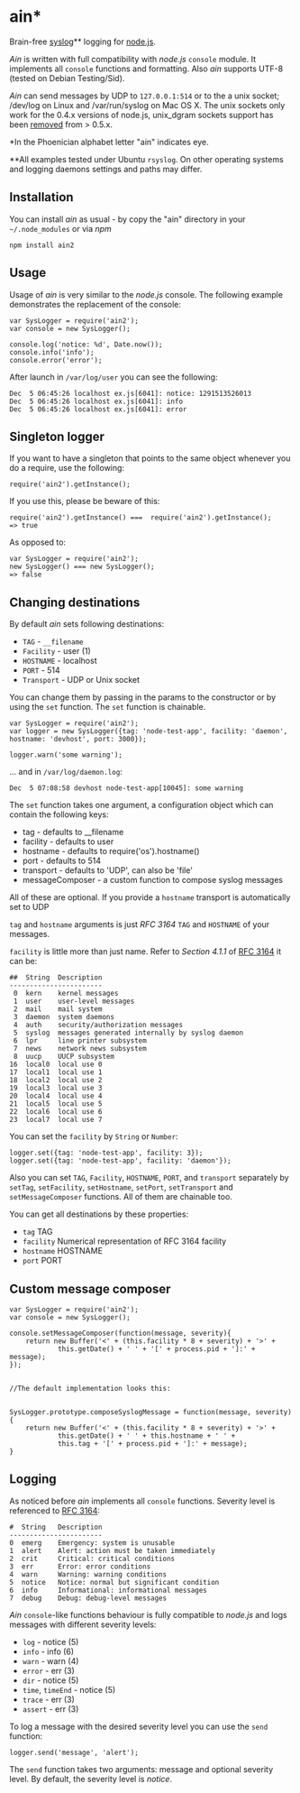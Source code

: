 # ain*


Brain-free [syslog](http://en.wikipedia.org/wiki/Syslog)** logging for 
[node.js](http://nodejs.org).

*Ain* is written with full compatibility with *node.js* `console` module. It 
implements all `console` functions and formatting. Also *ain* supports UTF-8 
(tested on Debian Testing/Sid).

*Ain* can send messages by UDP to `127.0.0.1:514` or to the a unix socket; 
/dev/log on Linux and /var/run/syslog on Mac OS X. The unix sockets only
work for the 0.4.x versions of node.js, unix_dgram sockets support has
been [removed](http://groups.google.com/group/nodejs/browse_thread/thread/882ce172ec463f52/62e392bb0f32a7cb) from > 0.5.x.

*In the Phoenician alphabet letter "ain" indicates eye.

**All examples tested under Ubuntu `rsyslog`. On other operating 
systems and logging daemons settings and paths may differ.

## Installation

You can install *ain* as usual - by copy the "ain" directory in your 
`~/.node_modules` or via *npm*

    npm install ain2

## Usage

Usage of *ain* is very similar to the *node.js* console. The following example 
demonstrates the replacement of the console:

    var SysLogger = require('ain2');
    var console = new SysLogger();
    
    console.log('notice: %d', Date.now());
    console.info('info');
    console.error('error');
    
After launch in `/var/log/user` you can see the following:

    Dec  5 06:45:26 localhost ex.js[6041]: notice: 1291513526013
    Dec  5 06:45:26 localhost ex.js[6041]: info
    Dec  5 06:45:26 localhost ex.js[6041]: error

## Singleton logger

If you want to have a singleton that points to the same object whenever you do a require, use the following:

	require('ain2').getInstance();
	
If you use this, please be beware of this:

	require('ain2').getInstance() ===  require('ain2').getInstance();
	=> true
	
As opposed to:

	var SysLogger = require('ain2');
	new SysLogger() === new SysLogger();
	=> false
    
## Changing destinations

By default *ain* sets following destinations:

* `TAG` - `__filename`
* `Facility` - user (1)
* `HOSTNAME` - localhost
* `PORT` - 514
* `Transport` - UDP or Unix socket

You can change them by passing in the params to the constructor or by
using the `set` function. The `set` function is chainable.

    var SysLogger = require('ain2');
    var logger = new SysLogger({tag: 'node-test-app', facility: 'daemon', hostname: 'devhost', port: 3000});

    logger.warn('some warning');
    
... and in `/var/log/daemon.log`:

    Dec  5 07:08:58 devhost node-test-app[10045]: some warning
    
The `set` function takes one argument, a configuration object which can contain the following keys:
 * tag - defaults to __filename
 * facility - defaults to user
 * hostname - defaults to require('os').hostname()
 * port - defaults to 514
 * transport - defaults to 'UDP', can also be 'file'
 * messageComposer - a custom function to compose syslog messages

All of these are optional. If you provide a `hostname` transport is automatically set to UDP

`tag` and `hostname` arguments is just *RFC 3164* `TAG` and `HOSTNAME` of 
your messages.

`facility` is little more than just name. Refer to *Section 4.1.1* of 
[RFC 3164](http://www.faqs.org/rfcs/rfc3164.html) it can be:

    ##  String  Description
    -----------------------
     0  kern    kernel messages
     1  user    user-level messages
     2  mail    mail system
     3  daemon  system daemons
     4  auth    security/authorization messages
     5  syslog  messages generated internally by syslog daemon
     6  lpr     line printer subsystem
     7  news    network news subsystem
     8  uucp    UUCP subsystem
    16  local0  local use 0
    17  local1  local use 1
    18  local2  local use 2
    19  local3  local use 3
    20  local4  local use 4
    21  local5  local use 5
    22  local6  local use 6
    23  local7  local use 7

You can set the `facility` by `String` or `Number`:

    logger.set({tag: 'node-test-app', facility: 3});
    logger.set({tag: 'node-test-app', facility: 'daemon'});
    
Also you can set `TAG`, `Facility`, `HOSTNAME`, `PORT`, and `transport` separately by `setTag`, 
`setFacility`, `setHostname`, `setPort`, `setTransport` and `setMessageComposer` functions. All of them are chainable too.

You can get all destinations by these properties:

* `tag` TAG
* `facility` Numerical representation of RFC 3164 facility
* `hostname` HOSTNAME
* `port` PORT

## Custom message composer

    var SysLogger = require('ain2');
    var console = new SysLogger();

    console.setMessageComposer(function(message, severity){
        return new Buffer('<' + (this.facility * 8 + severity) + '>' +
                this.getDate() + ' ' + '[' + process.pid + ']:' + message);
    });

    
    //The default implementation looks this:


    SysLogger.prototype.composeSyslogMessage = function(message, severity) {
        return new Buffer('<' + (this.facility * 8 + severity) + '>' +
                this.getDate() + ' ' + this.hostname + ' ' + 
                this.tag + '[' + process.pid + ']:' + message);
    }

## Logging

As noticed before *ain* implements all `console` functions. Severity level is 
referenced to [RFC 3164](http://www.faqs.org/rfcs/rfc3164.html):

    #  String   Description
    -----------------------
    0  emerg    Emergency: system is unusable
    1  alert    Alert: action must be taken immediately
    2  crit     Critical: critical conditions
    3  err      Error: error conditions
    4  warn     Warning: warning conditions
    5  notice   Notice: normal but significant condition
    6  info     Informational: informational messages
    7  debug    Debug: debug-level messages

*Ain* `console`-like functions behaviour is fully compatible to *node.js* and 
logs messages with different severity levels: 

* `log` - notice (5)
* `info` - info (6)
* `warn` - warn (4)
* `error` - err (3)
* `dir` - notice (5)
* `time`, `timeEnd` - notice (5)
* `trace` - err (3)
* `assert` - err (3)

To log a message with the desired severity level you can use the `send` function:

    logger.send('message', 'alert');
    
The `send` function takes two arguments: message and optional severity level. By 
default, the severity level is *notice*.
